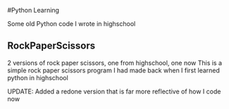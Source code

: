 #Python Learning

Some old Python code I wrote in highschool

## RockPaperScissors
2 versions of rock paper scissors, one from highschool, one now
This is a simple rock paper scissors program I had made back when I first learned python in highschool

UPDATE:
Added a redone version that is far more reflective of how I code now
